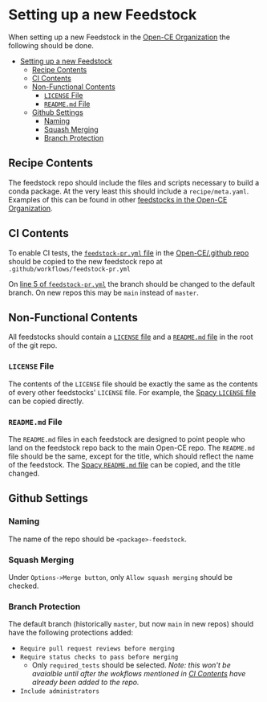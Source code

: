 # Setting up a new Feedstock

When setting up a new Feedstock in the [Open-CE Organization](https://github.com/open-ce) the following should be done.

- [Setting up a new Feedstock](#setting-up-a-new-feedstock)
  - [Recipe Contents](#recipe-contents)
  - [CI Contents](#ci-contents)
  - [Non-Functional Contents](#non-functional-contents)
    - [`LICENSE` File](#license-file)
    - [`README.md` File](#readmemd-file)
  - [Github Settings](#github-settings)
    - [Naming](#naming)
    - [Squash Merging](#squash-merging)
    - [Branch Protection](#branch-protection)

## Recipe Contents

The feedstock repo should include the files and scripts necessary to build
a conda package. At the very least this should include a `recipe/meta.yaml`.
Examples of this can be found in other
[feedstocks in the Open-CE Organization](https://github.com/open-ce?q=feedstock).

## CI Contents

To enable CI tests, the [`feedstock-pr.yml` file](https://github.com/open-ce/.github/blob/main/workflow-templates/feedstock-pr.yml)
in the [Open-CE/.github repo](https://github.com/open-ce/.github)
should be copied to the new feedstock repo at `.github/workflows/feedstock-pr.yml`

On [line 5 of `feedstock-pr.yml`](https://github.com/open-ce/.github/blob/0958304e21dd7733e57dcaf3cbcf362dee877fbb/workflow-templates/feedstock-pr.yml#L5)
the branch should be changed to the default branch. On new repos this may be `main` instead of `master`.

## Non-Functional Contents

All feedstocks should contain a [`LICENSE` file](#license-file) and
a [`README.md` file](#readmemd-file) in the root of the git repo.

### `LICENSE` File

The contents of the `LICENSE` file should be exactly the same as the contents
of every other feedstocks' `LICENSE` file. For example, the
[Spacy `LICENSE` file](https://github.com/open-ce/spacy-feedstock/blob/main/LICENSE)
can be copied directly.

### `README.md` File

The `README.md` files in each feedstock are designed to point people who
land on the feedstock repo back to the main Open-CE repo. The `README.md`
file should be the same, except for the title, which should reflect the name
of the feedstock. The
[Spacy `README.md` file](https://github.com/open-ce/spacy-feedstock/blob/main/README.md)
can be copied, and the title changed.

## Github Settings

### Naming

The name of the repo should be `<package>-feedstock`.

### Squash Merging

Under `Options->Merge button`, only `Allow squash merging` should be checked.

### Branch Protection

The default branch (historically `master`, but now `main` in new repos) should
have the following protections added:

- `Require pull request reviews before merging`
- `Require status checks to pass before merging`
  - Only `required_tests` should be selected. _Note: this won't be
    avaialble until after the wokflows mentioned in
    [CI Contents](#ci-contents) have already been added to the repo._
- `Include administrators`
